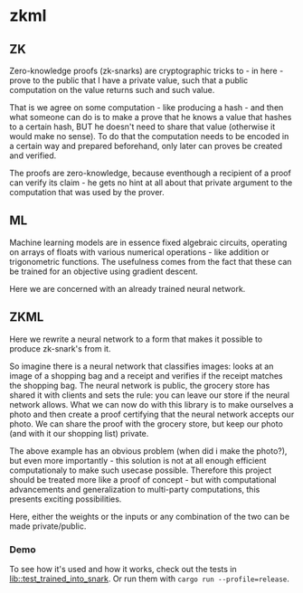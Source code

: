 # zkml

## ZK

Zero-knowledge proofs (zk-snarks) are cryptographic tricks to - in here - prove to the public that I have a private value, such that a public computation on the value returns such and such value.

That is we agree on some computation - like producing a hash - and then what someone can do is to make a prove that he knows a value that hashes to a certain hash, BUT he doesn't need to share that value (otherwise it would make no sense). To do that the computation needs to be encoded in a certain way and prepared beforehand, only later can proves be created and verified.

The proofs are zero-knowledge, because eventhough a recipient of a proof can verify its claim - he gets no hint at all about that private argument to the computation that was used by the prover.

## ML

Machine learning models are in essence fixed algebraic circuits, operating on arrays of floats with various numerical operations - like addition or trigonometric functions. The usefulness comes from the fact that these can be trained for an objective using gradient descent. 

Here we are concerned with an already trained neural network.

## ZKML

Here we rewrite a neural network to a form that makes it possible to produce zk-snark's from it.

So imagine there is a neural network that classifies images: looks at an image of a shopping bag and a receipt and verifies if the receipt matches the shopping bag. The neural network is public, the grocery store has shared it with clients and sets the rule: you can leave our store if the neural network allows. What we can now do with this library is to make ourselves a photo and then create a proof certifying that the neural network accepts our photo. We can share the proof with the grocery store, but keep our photo (and with it our shopping list) private.

The above example has an obvious problem (when did i make the photo?), but even more importantly - this solution is not at all enough efficient computationaly to make such usecase possible. Therefore this project should be treated more like a proof of concept - but with computational advancements and generalization to multi-party computations, this presents exciting possibilities.

Here, either the weights or the inputs or any combination of the two can be made private/public.

### Demo

To see how it's used and how it works, check out the tests in [lib::test_trained_into_snark](https://github.com/przyjacielpkp/zkml/blob/main/lib/src/lib.rs#L76). Or run them with `cargo run --profile=release`.